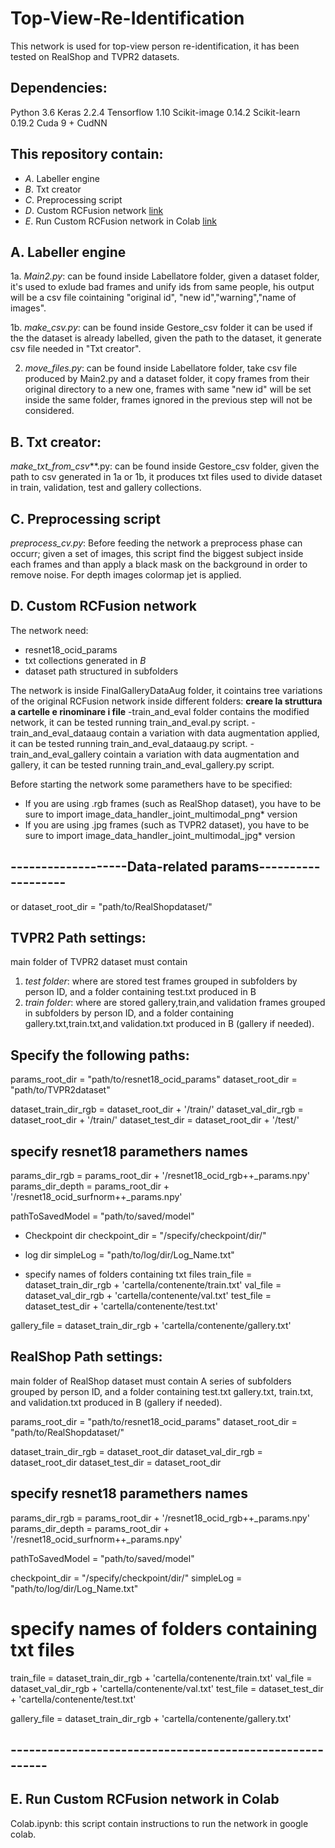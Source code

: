 # Top-View-Re-Identification
This network is used for top-view person re-identification, it has been tested on RealShop and TVPR2 datasets.

## Dependencies:

Python 3.6
Keras 2.2.4
Tensorflow 1.10
Scikit-image 0.14.2
Scikit-learn 0.19.2
Cuda 9 + CudNN

## This repository contain: 
- *A*. Labeller engine
- *B*. Txt creator
- *C*. Preprocessing script
- *D*. Custom RCFusion network  [link](https://github.com/MRLoghmani/rcfusion) 
- *E*. Run Custom RCFusion network in Colab [link](https://colab.research.google.com/)  

## A. Labeller engine

1a. *Main2.py*: can be found inside Labellatore folder, given a dataset folder, it's used to exlude bad frames and unify ids from same people, his output will be a csv file cointaining "original id", "new id","warning","name of images".
          
1b. *make_csv.py*: can be found inside Gestore_csv folder it can be used if the the dataset is already labelled, given the path to the dataset, it generate csv file needed in "Txt creator".          
          
2. *move_files.py*:  can be found inside Labellatore folder, take csv file produced by Main2.py and a dataset folder, it copy frames from their original directory to a new one, frames with same "new id" will be set inside the same folder, frames ignored in the previous step will not be considered.

## B. Txt creator: 

*make_txt_from_csv***.py: can be found inside Gestore_csv folder, given the path to csv generated in 1a or 1b, it produces txt files used to divide dataset in train, validation, test and gallery collections.

## C. Preprocessing script

*preprocess_cv.py*: Before feeding the network a preprocess phase can occurr; given a set of images, this script find the biggest subject inside each frames and than apply a black mask on the background in order to remove noise. For depth images colormap jet is applied. 

## D. Custom RCFusion network

The network need:
- resnet18_ocid_params
- txt collections generated in *B*
- dataset path structured in subfolders

The network is inside FinalGalleryDataAug folder, it cointains tree variations of the original RCFusion network inside different folders: 
**creare la struttura a cartelle e rinominare i file**
-train_and_eval folder contains the modified network, it can be tested running train_and_eval.py script. 
-train_and_eval_dataaug contain a variation with data augmentation applied, it can be tested running train_and_eval_dataaug.py script.
-train_and_eval_gallery cointain a variation with data augmentation and gallery, it can be tested running train_and_eval_gallery.py script.

Before starting the network some paramethers have to be specified:

- If you are using .rgb frames (such as RealShop dataset), you have to be sure to import image_data_handler_joint_multimodal_png* version
- If you are using .jpg frames (such as TVPR2 dataset), you have to be sure to import image_data_handler_joint_multimodal_jpg* version


## -------------------Data-related params-------------------


or  dataset_root_dir = "path/to/RealShopdataset/"

## TVPR2 Path settings:

main folder of TVPR2 dataset must contain 
1. *test folder*: where are stored test frames grouped in subfolders by person ID, and a folder containing test.txt produced in B
2. *train folder*: where are stored gallery,train,and validation frames grouped in subfolders by person ID, and a folder containing gallery.txt,train.txt,and validation.txt produced in B (gallery if needed).

## Specify the following paths:

params_root_dir = "path/to/resnet18_ocid_params"
dataset_root_dir = "path/to/TVPR2dataset"    

dataset_train_dir_rgb = dataset_root_dir + '/train/'
dataset_val_dir_rgb = dataset_root_dir + '/train/'
dataset_test_dir = dataset_root_dir + '/test/'

## specify resnet18 paramethers names
params_dir_rgb = params_root_dir + '/resnet18_ocid_rgb++_params.npy'
params_dir_depth = params_root_dir + '/resnet18_ocid_surfnorm++_params.npy'

pathToSavedModel = "path/to/saved/model"

- Checkpoint dir
checkpoint_dir = "/specify/checkpoint/dir/"
- log dir
simpleLog = "path/to/log/dir/Log_Name.txt"

- specify names of folders containing txt files 
train_file = dataset_train_dir_rgb + 'cartella/contenente/train.txt'
val_file = dataset_val_dir_rgb + 'cartella/contenente/val.txt'
test_file = dataset_test_dir + 'cartella/contenente/test.txt'

gallery_file = dataset_train_dir_rgb + 'cartella/contenente/gallery.txt'


## RealShop Path settings:

main folder of RealShop dataset must contain 
A series of subfolders grouped by person ID, and a folder containing test.txt gallery.txt, train.txt, and validation.txt produced in B (gallery if needed).

params_root_dir = "path/to/resnet18_ocid_params"
dataset_root_dir = "path/to/RealShopdataset/"    

dataset_train_dir_rgb = dataset_root_dir 
dataset_val_dir_rgb = dataset_root_dir 
dataset_test_dir = dataset_root_dir

## specify resnet18 paramethers names
params_dir_rgb = params_root_dir + '/resnet18_ocid_rgb++_params.npy'
params_dir_depth = params_root_dir + '/resnet18_ocid_surfnorm++_params.npy'

pathToSavedModel = "path/to/saved/model"

checkpoint_dir = "/specify/checkpoint/dir/"
simpleLog = "path/to/log/dir/Log_Name.txt"

# specify names of folders containing txt files 
train_file = dataset_train_dir_rgb + 'cartella/contenente/train.txt'
val_file = dataset_val_dir_rgb + 'cartella/contenente/val.txt'
test_file = dataset_test_dir + 'cartella/contenente/test.txt'

gallery_file = dataset_train_dir_rgb + 'cartella/contenente/gallery.txt'
## ---------------------------------------------------------

## E. Run Custom RCFusion network in Colab

Colab.ipynb: this script contain instructions to run the network in google colab.









